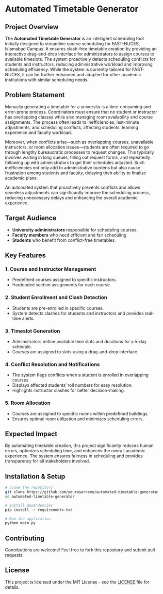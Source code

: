 # Automated Timetable Generator

## Project Overview
The **Automated Timetable Generator** is an intelligent scheduling tool initially designed to streamline course scheduling for FAST-NUCES, Islamabad Campus. It ensures clash-free timetable creation by providing an interactive drag-and-drop interface for administrators to assign courses to available timeslots. The system proactively detects scheduling conflicts for students and instructors, reducing administrative workload and improving scheduling efficiency. While the system is currently tailored for FAST-NUCES, it can be further enhanced and adapted for other academic institutions with similar scheduling needs.

## Problem Statement
Manually generating a timetable for a university is a time-consuming and error-prone process. Coordinators must ensure that no student or instructor has overlapping classes while also managing room availability and course assignments. The process often leads to inefficiencies, last-minute adjustments, and scheduling conflicts, affecting students' learning experience and faculty workload.

Moreover, when conflicts arise—such as overlapping courses, unavailable instructors, or room allocation issues—students are often required to go through lengthy bureaucratic processes to request changes. This typically involves waiting in long queues, filling out request forms, and repeatedly following up with administrators to get their schedules adjusted. Such inefficiencies not only add to administrative burdens but also cause frustration among students and faculty, delaying their ability to finalize academic plans.

An automated system that proactively prevents conflicts and allows seamless adjustments can significantly improve the scheduling process, reducing unnecessary delays and enhancing the overall academic experience.

## Target Audience
- **University administrators** responsible for scheduling courses.
- **Faculty members** who need efficient and fair scheduling.
- **Students** who benefit from conflict-free timetables.

## Key Features

### 1. Course and Instructor Management
- Predefined courses assigned to specific instructors.
- Hardcoded section assignments for each course.

### 2. Student Enrollment and Clash Detection
- Students are pre-enrolled in specific courses.
- System detects clashes for students and instructors and provides real-time alerts.

### 3. Timeslot Generation
- Administrators define available time slots and durations for a 5-day schedule.
- Courses are assigned to slots using a drag-and-drop interface.

### 4. Conflict Resolution and Notifications
- The system flags conflicts when a student is enrolled in overlapping courses.
- Displays affected students’ roll numbers for easy resolution.
- Highlights instructor clashes for better decision-making.

### 5. Room Allocation
- Courses are assigned to specific rooms within predefined buildings.
- Ensures optimal room utilization and minimizes scheduling errors.

## Expected Impact
By automating timetable creation, this project significantly reduces human errors, optimizes scheduling time, and enhances the overall academic experience. The system ensures fairness in scheduling and provides transparency for all stakeholders involved.

## Installation & Setup
```bash
# Clone the repository
git clone https://github.com/yourusername/automated-timetable-generator.git
cd automated-timetable-generator

# Install dependencies
pip install -r requirements.txt

# Run the application
python main.py
```

## Contributing
Contributions are welcome! Feel free to fork this repository and submit pull requests.

## License
This project is licensed under the MIT License - see the [LICENSE](LICENSE) file for details.
